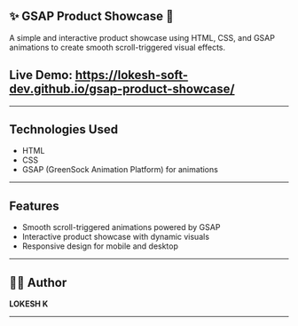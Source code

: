 ## ✨ GSAP Product Showcase 🌟

A simple and interactive product showcase using HTML, CSS, and GSAP animations to create smooth scroll-triggered visual effects.

## Live Demo: https://lokesh-soft-dev.github.io/gsap-product-showcase/
---
## Technologies Used
- HTML
- CSS
- GSAP (GreenSock Animation Platform) for animations
---
## Features
- Smooth scroll-triggered animations powered by GSAP
- Interactive product showcase with dynamic visuals
- Responsive design for mobile and desktop
---

## 🧑‍💻 Author

**LOKESH K**

---
